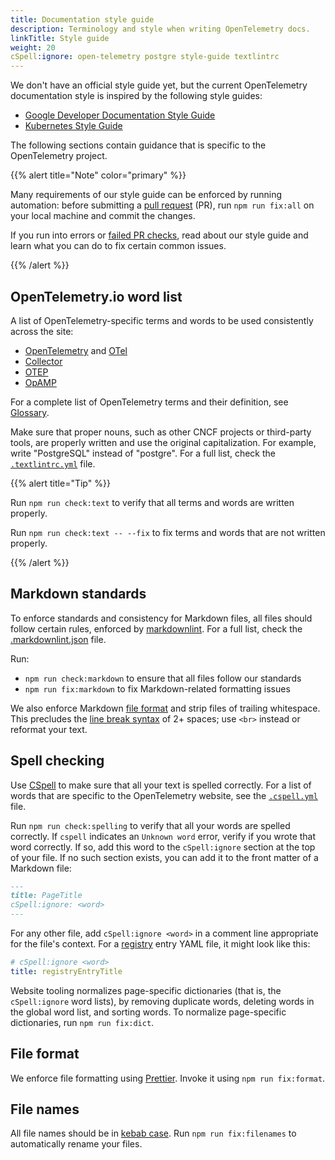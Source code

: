 ```yaml
---
title: Documentation style guide
description: Terminology and style when writing OpenTelemetry docs.
linkTitle: Style guide
weight: 20
cSpell:ignore: open-telemetry postgre style-guide textlintrc
---
```


We don't have an official style guide yet, but the current OpenTelemetry
documentation style is inspired by the following style guides:

- [Google Developer Documentation Style Guide](https://developers.google.com/style)
- [Kubernetes Style Guide](https://kubernetes.io/docs/contribute/style/style-guide/)

The following sections contain guidance that is specific to the OpenTelemetry
project.

{{% alert title="Note" color="primary" %}}

Many requirements of our style guide can be enforced by running automation:
before submitting a
[pull request](https://docs.github.com/en/get-started/learning-about-github/github-glossary#pull-request)
(PR), run `npm run fix:all` on your local machine and commit the changes.

If you run into errors or [failed PR checks](../pr-checks), read about our style
guide and learn what you can do to fix certain common issues.

{{% /alert %}}

## OpenTelemetry.io word list

A list of OpenTelemetry-specific terms and words to be used consistently across
the site:

- [OpenTelemetry](/docs/concepts/glossary/#opentelemetry) and
  [OTel](/docs/concepts/glossary/#otel)
- [Collector](/docs/concepts/glossary/#collector)
- [OTEP](/docs/concepts/glossary/#otep)
- [OpAMP](/docs/concepts/glossary/#opamp)

For a complete list of OpenTelemetry terms and their definition, see
[Glossary](/docs/concepts/glossary/).

Make sure that proper nouns, such as other CNCF projects or third-party tools,
are properly written and use the original capitalization. For example, write
"PostgreSQL" instead of "postgre". For a full list, check the
[`.textlintrc.yml`](https://github.com/open-telemetry/opentelemetry.io/blob/main/.textlintrc.yml)
file.

{{% alert title="Tip" %}}

Run `npm run check:text` to verify that all terms and words are written
properly.

Run `npm run check:text -- --fix` to fix terms and words that are not written
properly.

{{% /alert %}}

## Markdown standards

To enforce standards and consistency for Markdown files, all files should follow
certain rules, enforced by [markdownlint]. For a full list, check the
[.markdownlint.json] file.

Run:

- `npm run check:markdown` to ensure that all files follow our standards
- `npm run fix:markdown` to fix Markdown-related formatting issues

We also enforce Markdown [file format](#file-format) and strip files of trailing
whitespace. This precludes the [line break syntax] of 2+ spaces; use `<br>`
instead or reformat your text.

## Spell checking

Use [CSpell](https://github.com/streetsidesoftware/cspell) to make sure that all
your text is spelled correctly. For a list of words that are specific to the
OpenTelemetry website, see the
[`.cspell.yml`](https://github.com/open-telemetry/opentelemetry.io/blob/main/.cspell.yml)
file.

Run `npm run check:spelling` to verify that all your words are spelled
correctly. If `cspell` indicates an `Unknown word` error, verify if you wrote
that word correctly. If so, add this word to the `cSpell:ignore` section at the
top of your file. If no such section exists, you can add it to the front matter
of a Markdown file:

```markdown
---
title: PageTitle
cSpell:ignore: <word>
---
```

For any other file, add `cSpell:ignore <word>` in a comment line appropriate for
the file's context. For a [registry](/ecosystem/registry/) entry YAML file, it
might look like this:

```yaml
# cSpell:ignore <word>
title: registryEntryTitle
```

Website tooling normalizes page-specific dictionaries (that is, the
`cSpell:ignore` word lists), by removing duplicate words, deleting words in the
global word list, and sorting words. To normalize page-specific dictionaries,
run `npm run fix:dict`.

## File format

We enforce file formatting using [Prettier]. Invoke it using
`npm run fix:format`.

## File names

All file names should be in
[kebab case](https://en.wikipedia.org/wiki/Letter_case#Kebab_case). Run
`npm run fix:filenames` to automatically rename your files.

[.markdownlint.json]:
  https://github.com/open-telemetry/opentelemetry.io/blob/main/.markdownlint.json
[line break syntax]: https://www.markdownguide.org/basic-syntax/#line-breaks
[markdownlint]: https://github.com/DavidAnson/markdownlint
[Prettier]: https://prettier.io
